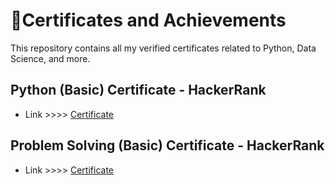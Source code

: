 # 🏅Certificates and Achievements
This repository contains all my verified certificates related to Python, Data Science, and more.

## Python (Basic) Certificate - HackerRank
- Link >>>> [Certificate](https://github.com/user-attachments/files/21613898/python_basic.certificate.1.pdf)

## Problem Solving (Basic) Certificate - HackerRank
- Link >>>> [Certificate](https://www.hackerrank.com/certificates/e409fe1fa740)
